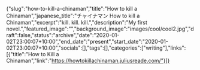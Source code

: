 {"slug":"how-to-kill-a-chinaman","title":"How to kill a Chinaman","japanese_title":"チャイナマン How to kill a Chinaman","excerpt":"kill. kill. kill.","description":"My first novel.","featured_image":"","background_image":"images/cool/cool2.jpg","draft":false,"status":"archive","date":"2020-01-02T23:00:07+10:00","end_date":"present","start_date":"2020-01-02T23:00:07+10:00","socials":[],"tags":[],"categories":["writing"],"links":[{"title":"How to Kill a Chinaman","link":"https://howtokillachinaman.juliusreade.com/"}]}